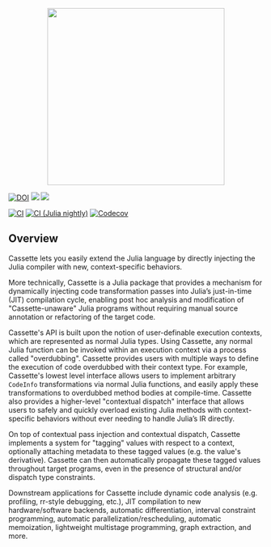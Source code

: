 <p align="center">
<img width="350px" src="https://raw.githubusercontent.com/JuliaLabs/Cassette.jl/master/docs/img/cassette-logo.png"/>
</p>

[![DOI](https://zenodo.org/badge/86752121.svg)](https://zenodo.org/badge/latestdoi/86752121)
[![](https://img.shields.io/badge/docs-stable-blue.svg)](https://julia.mit.edu/Cassette.jl/stable/)
[![](https://img.shields.io/badge/docs-latest-blue.svg)](https://julia.mit.edu/Cassette.jl/latest/)

[![CI](https://github.com/JuliaLabs/Cassette.jl/workflows/CI/badge.svg)](https://github.com/JuliaLabs/Cassette.jl/actions?query=workflow%3ACI)
[![CI (Julia nightly)](https://github.com/JuliaLabs/Cassette.jl/workflows/CI%20(Julia%20nightly)/badge.svg)](https://github.com/JuliaLabs/Cassette.jl/actions?query=workflow%3A%22CI+%28Julia+nightly%29%22)
[![Codecov](https://codecov.io/gh/JuliaLabs/Cassette.jl/branch/master/graph/badge.svg)](https://codecov.io/gh/JuliaLabs/Cassette.jl)

## Overview

Cassette lets you easily extend the Julia language by directly injecting the Julia compiler with new, context-specific behaviors.

More technically, Cassette is a Julia package that provides a mechanism for dynamically injecting code transformation passes into Julia’s just-in-time (JIT) compilation cycle, enabling post hoc analysis and modification of "Cassette-unaware" Julia programs without requiring manual source annotation or refactoring of the target code.

Cassette's API is built upon the notion of user-definable execution contexts, which are represented as normal Julia types. Using Cassette, any normal Julia function can be invoked within an execution context via a process called "overdubbing". Cassette provides users with multiple ways to define the execution of code overdubbed with their context type. For example, Cassette's lowest level interface allows users to implement arbitrary `CodeInfo` transformations via normal Julia functions, and easily apply these transformations to overdubbed method bodies at compile-time. Cassette also provides a higher-level "contextual dispatch" interface that allows users to safely and quickly overload existing Julia methods with context-specific behaviors without ever needing to handle Julia’s IR directly.

On top of contextual pass injection and contextual dispatch, Cassette implements a system for "tagging" values with respect to a context, optionally attaching metadata to these tagged values (e.g. the value's derivative). Cassette can then automatically propagate these tagged values throughout target programs, even in the presence of structural and/or dispatch type constraints.

Downstream applications for Cassette include dynamic code analysis (e.g. profiling, rr-style debugging, etc.), JIT compilation to new hardware/software backends, automatic differentiation, interval constraint programming, automatic parallelization/rescheduling, automatic memoization, lightweight multistage programming, graph extraction, and more.
